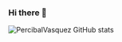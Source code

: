 ### Hi there 👋

<!--
**PercibalVasquez/PercibalVasquez** is a ✨ _special_ ✨ repository because its `README.md` (this file) appears on your GitHub profile.

Here are some ideas to get you started:

- 🔭 I’m currently working on ...
- 🌱 I’m currently learning ...
- 👯 I’m looking to collaborate on ...
- 🤔 I’m looking for help with ...
- 💬 Ask me about ...
- 📫 How to reach me: ...
- 😄 Pronouns: ...
- ⚡ Fun fact: ...
-->
![PercibalVasquez GitHub stats](https://github-readme-stats.vercel.app/api?PercibalVasquez=anuraghazra&hide=contribs,prs)
